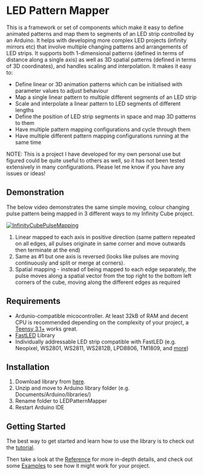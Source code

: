 # LED Pattern Mapper
This is a framework or set of components which make it easy to define animated patterns and map them to segments of an LED strip controlled by an Arduino. It helps with developing more complex LED projects (infinity mirrors etc) that involve multiple changing patterns and arrangements of LED strips. It supports both 1-dimensional patterns (defined in terms of distance along a single axis) as well as 3D spatial patterns (defined in terms of 3D coordinates), and handles scaling and interpolation. It makes it easy to:
- Define linear or 3D animation patterns which can be initialised with parameter values to adjust behaviour
- Map a single linear pattern to multiple different segments of an LED strip
- Scale and interpolate a linear pattern to LED segments of different lengths
- Define the position of LED strip segments in space and map 3D patterns to them
- Have multiple pattern mapping configurations and cycle through them
- Have multiple different pattern mapping configurations running at the same time

NOTE: This is a project I have developed for my own personal use but figured could be quite useful to others as well, so it has not been tested extensively in many configurations. Please let me know if you have any issues or ideas!

## Demonstration
The below video demonstrates the same simple moving, colour changing pulse pattern being mapped in 3 different ways to my Infinity Cube project. 

[![InfinityCubePulseMapping](https://i.imgur.com/is2atVj.gif)](https://www.youtube.com/watch?v=DZlHctGWVvo "InfinityCubePulseMapping")

1. Linear mapped to each axis in positive direction (same pattern repeated on all edges, all pulses originate in same corner and move outwards then terminate at the end)
2. Same as #1 but one axis is reversed (looks like pulses are moving continuously and split or merge at corners).
3. Spatial mapping - instead of being mapped to each edge separately,  the pulse moves along a spatial vector from the top right to the bottom left corners of the cube, moving along the different edges as required

## Requirements

 - Ardunio-compatible micocontroller. At least 32kB of RAM and decent CPU is recommended depending on the complexity of your project, a [Teensy 3.1+](https://www.pjrc.com/teensy/index.html) works great.
 - [FastLED](http://fastled.io/) Library
 - Individually addressable LED strip compatible with FastLED (e.g. Neopixel, WS2801, WS2811, WS2812B, LPD8806, TM1809, and [more](https://github.com/FastLED/FastLED/wiki/Chipset-reference))

## Installation

 1. Download library from [here](https://github.com/Finndersen/LEDController/archive/master.zip).
 2. Unzip and move to Arduino library folder (e.g. Documents/Arduino/libraries/)
 3. Rename folder to LEDPatternMapper
 4. Restart Arduino IDE

## Getting Started
The best way to get started and learn how to use the library is to check out the [tutorial](https://github.com/Finndersen/LEDController/wiki/Tutorial).

Then take a look at the [Reference](https://github.com/Finndersen/LEDController/wiki/Reference) for more in-depth details, and check out some [Examples](https://github.com/Finndersen/LEDController/wiki/Examples) to see how it might work for your project.
